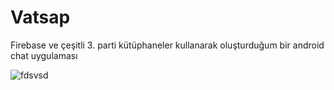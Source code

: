 # Vatsap
Firebase ve çeşitli 3. parti kütüphaneler kullanarak oluşturduğum bir android chat uygulaması


![fdsvsd](file:///C:/Users/IBM_ADMIN/Downloads/device-2019-06-25-085821.gif)

